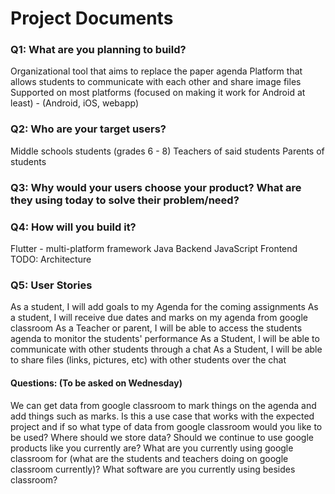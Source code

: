 # Project Documents

### Q1: What are you planning to build?
Organizational tool that aims to replace the paper agenda
Platform that allows students to communicate with each other and share image files
Supported on most platforms (focused on making it work for Android at least) - (Android, iOS, webapp)

### Q2: Who are your target users?
Middle schools students (grades 6 - 8)
Teachers of said students
Parents of students

### Q3: Why would your users choose your product? What are they using today to solve their problem/need?



### Q4: How will you build it?
Flutter - multi-platform framework
Java Backend
JavaScript Frontend
TODO: Architecture

### Q5: User Stories
As a student, I will add goals to my Agenda for the coming assignments
As a student, I will receive due dates and marks on my agenda from google classroom
As a Teacher or parent, I will be able to access the students agenda to monitor the students' performance 
As a Student, I will be able to communicate with other students through a chat 
As a Student, I will be able to share files (links, pictures, etc) with other students over the chat




#### Questions: (To be asked on Wednesday)
We can get data from google classroom to mark things on the agenda and add things such as marks. Is this a use case that works with the expected project and if so what type of data from google classroom would you like to be used?
Where should we store data? Should we continue to use google products like you currently are?
What are you currently using google classroom for (what are the students and teachers doing on google classroom currently)? What software are you currently using besides classroom? 
